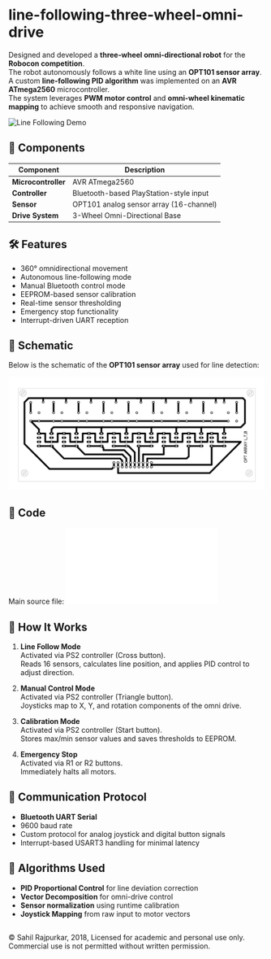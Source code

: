 # line-following-three-wheel-omni-drive

Designed and developed a **three‑wheel omni‑directional robot** for the **Robocon competition**.  
The robot autonomously follows a white line using an **OPT101 sensor array**.  
A custom **line-following PID algorithm** was implemented on an **AVR ATmega2560** microcontroller.  
The system leverages **PWM motor control** and **omni-wheel kinematic mapping** to achieve smooth and responsive navigation.

![Line Following Demo](docs/line-following-three-wheel.gif)


## 🧩 Components

| Component         | Description                             |
|------------------|-----------------------------------------|
| **Microcontroller** | AVR ATmega2560                          |
| **Controller**      | Bluetooth-based PlayStation-style input |
| **Sensor**          | OPT101 analog sensor array (16-channel) |
| **Drive System**    | 3-Wheel Omni-Directional Base           |

## 🛠 Features

- 360° omnidirectional movement
- Autonomous line-following mode
- Manual Bluetooth control mode
- EEPROM-based sensor calibration
- Real-time sensor thresholding
- Emergency stop functionality
- Interrupt-driven UART reception

## 🔧 Schematic

Below is the schematic of the **OPT101 sensor array** used for line detection:

![OPT Array Schematic](docs/schematic-opt-array.png)

## 📁 Code

Main source file: ![main.c](line-follow-3-wheel-omni-drive/line-follow-3-wheel-omni-drive/main.c)

## 🚀 How It Works

1. **Line Follow Mode**  
   Activated via PS2 controller (Cross button).  
   Reads 16 sensors, calculates line position, and applies PID control to adjust direction.

2. **Manual Control Mode**  
   Activated via PS2 controller (Triangle button).  
   Joysticks map to X, Y, and rotation components of the omni drive.

3. **Calibration Mode**  
   Activated via PS2 controller (Start button).  
   Stores max/min sensor values and saves thresholds to EEPROM.

4. **Emergency Stop**  
   Activated via R1 or R2 buttons.  
   Immediately halts all motors.

## 📡 Communication Protocol

- **Bluetooth UART Serial**
- 9600 baud rate
- Custom protocol for analog joystick and digital button signals
- Interrupt-based USART3 handling for minimal latency

## 🧠 Algorithms Used

- **PID Proportional Control** for line deviation correction
- **Vector Decomposition** for omni-drive control
- **Sensor normalization** using runtime calibration
- **Joystick Mapping** from raw input to motor vectors

## 

© Sahil Rajpurkar, 2018, Licensed for academic and personal use only. Commercial use is not permitted without written permission.